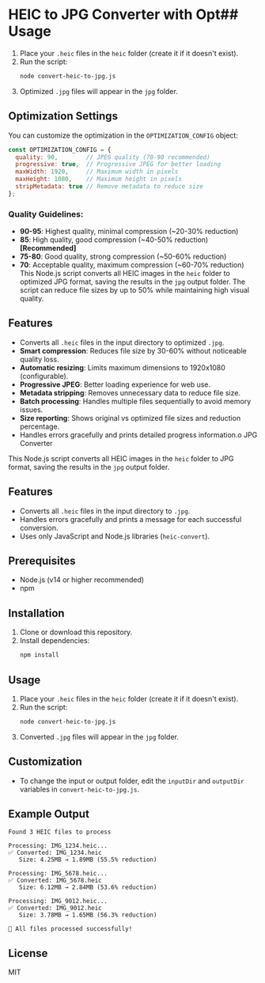 # HEIC to JPG Converter with Opt## Usage
1. Place your `.heic` files in the `heic` folder (create it if it doesn't exist).
2. Run the script:
   ```bash
   node convert-heic-to-jpg.js
   ```
3. Optimized `.jpg` files will appear in the `jpg` folder.

## Optimization Settings
You can customize the optimization in the `OPTIMIZATION_CONFIG` object:

```javascript
const OPTIMIZATION_CONFIG = {
  quality: 90,        // JPEG quality (70-90 recommended)
  progressive: true,  // Progressive JPEG for better loading
  maxWidth: 1920,     // Maximum width in pixels
  maxHeight: 1080,    // Maximum height in pixels
  stripMetadata: true // Remove metadata to reduce size
};
```

### Quality Guidelines:
- **90-95**: Highest quality, minimal compression (~20-30% reduction)
- **85**: High quality, good compression (~40-50% reduction) **[Recommended]**
- **75-80**: Good quality, strong compression (~50-60% reduction)
- **70**: Acceptable quality, maximum compression (~60-70% reduction)
This Node.js script converts all HEIC images in the `heic` folder to optimized JPG format, saving the results in the `jpg` output folder. The script can reduce file sizes by up to 50% while maintaining high visual quality.

## Features
- Converts all `.heic` files in the input directory to optimized `.jpg`.
- **Smart compression**: Reduces file size by 30-60% without noticeable quality loss.
- **Automatic resizing**: Limits maximum dimensions to 1920x1080 (configurable).
- **Progressive JPEG**: Better loading experience for web use.
- **Metadata stripping**: Removes unnecessary data to reduce file size.
- **Batch processing**: Handles multiple files sequentially to avoid memory issues.
- **Size reporting**: Shows original vs optimized file sizes and reduction percentage.
- Handles errors gracefully and prints detailed progress information.o JPG Converter

This Node.js script converts all HEIC images in the `heic` folder to JPG format, saving the results in the `jpg` output folder.

## Features
- Converts all `.heic` files in the input directory to `.jpg`.
- Handles errors gracefully and prints a message for each successful conversion.
- Uses only JavaScript and Node.js libraries (`heic-convert`).

## Prerequisites
- Node.js (v14 or higher recommended)
- npm

## Installation
1. Clone or download this repository.
2. Install dependencies:
   ```bash
   npm install
   ```

## Usage
1. Place your `.heic` files in the `heic` folder (create it if it doesn't exist).
2. Run the script:
   ```bash
   node convert-heic-to-jpg.js
   ```
3. Converted `.jpg` files will appear in the `jpg` folder.

## Customization
- To change the input or output folder, edit the `inputDir` and `outputDir` variables in `convert-heic-to-jpg.js`.

## Example Output
```
Found 3 HEIC files to process

Processing: IMG_1234.heic...
✅ Converted: IMG_1234.heic
   Size: 4.25MB → 1.89MB (55.5% reduction)

Processing: IMG_5678.heic...
✅ Converted: IMG_5678.heic
   Size: 6.12MB → 2.84MB (53.6% reduction)

Processing: IMG_9012.heic...
✅ Converted: IMG_9012.heic
   Size: 3.78MB → 1.65MB (56.3% reduction)

🎉 All files processed successfully!
```

## License
MIT
